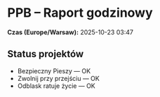 # PPB – Raport godzinowy
**Czas (Europe/Warsaw):** 2025-10-23 03:47

## Status projektów
- Bezpieczny Pieszy — OK
- Zwolnij przy przejściu — OK
- Odblask ratuje życie — OK


